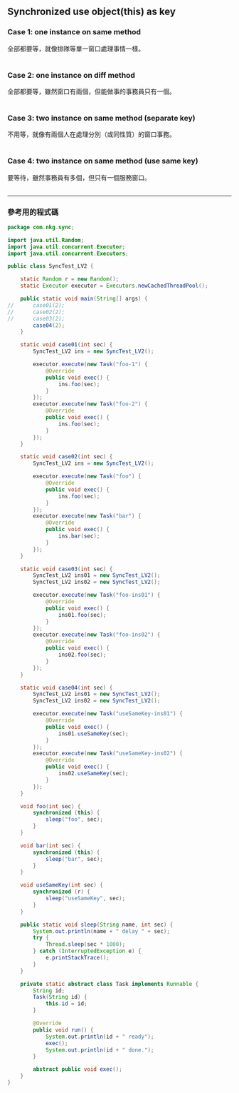 Synchronized use object(this) as key
------------------------------------

### Case 1: one instance on same method

全部都要等，就像排隊等單一窗口處理事情一樣。
<br/><br/>


### Case 2: one instance on diff method

全部都要等，雖然窗口有兩個，但能做事的事務員只有一個。
<br/><br/>


### Case 3: two instance on same method (separate key)

不用等，就像有兩個人在處理分別（或同性質）的窗口事務。
<br/><br/>


### Case 4: two instance on same method (use same key)

要等待，雖然事務員有多個，但只有一個服務窗口。
<br/><br/>


- - - -

### 參考用的程式碼

```java
package com.nkg.sync;

import java.util.Random;
import java.util.concurrent.Executor;
import java.util.concurrent.Executors;

public class SyncTest_LV2 {

	static Random r = new Random();
	static Executor executor = Executors.newCachedThreadPool();

	public static void main(String[] args) {
//		case01(2);
//		case02(2);
//		case03(2);
		case04(2);
	}

	static void case01(int sec) {
		SyncTest_LV2 ins = new SyncTest_LV2();

		executor.execute(new Task("foo-1") {
			@Override
			public void exec() {
				ins.foo(sec);
			}
		});
		executor.execute(new Task("foo-2") {
			@Override
			public void exec() {
				ins.foo(sec);
			}
		});
	}

	static void case02(int sec) {
		SyncTest_LV2 ins = new SyncTest_LV2();

		executor.execute(new Task("foo") {
			@Override
			public void exec() {
				ins.foo(sec);
			}
		});
		executor.execute(new Task("bar") {
			@Override
			public void exec() {
				ins.bar(sec);
			}
		});
	}

	static void case03(int sec) {
		SyncTest_LV2 ins01 = new SyncTest_LV2();
		SyncTest_LV2 ins02 = new SyncTest_LV2();

		executor.execute(new Task("foo-ins01") {
			@Override
			public void exec() {
				ins01.foo(sec);
			}
		});
		executor.execute(new Task("foo-ins02") {
			@Override
			public void exec() {
				ins02.foo(sec);
			}
		});
	}

	static void case04(int sec) {
		SyncTest_LV2 ins01 = new SyncTest_LV2();
		SyncTest_LV2 ins02 = new SyncTest_LV2();

		executor.execute(new Task("useSameKey-ins01") {
			@Override
			public void exec() {
				ins01.useSameKey(sec);
			}
		});
		executor.execute(new Task("useSameKey-ins02") {
			@Override
			public void exec() {
				ins02.useSameKey(sec);
			}
		});
	}

	void foo(int sec) {
		synchronized (this) {
			sleep("foo", sec);
		}
	}

	void bar(int sec) {
		synchronized (this) {
			sleep("bar", sec);
		}
	}

	void useSameKey(int sec) {
		synchronized (r) {
			sleep("useSameKey", sec);
		}
	}

	public static void sleep(String name, int sec) {
		System.out.println(name + " delay " + sec);
		try {
			Thread.sleep(sec * 1000);
		} catch (InterruptedException e) {
			e.printStackTrace();
		}
	}

	private static abstract class Task implements Runnable {
		String id;
		Task(String id) {
			this.id = id;
		}

		@Override
		public void run() {
			System.out.println(id + " ready");
			exec();
			System.out.println(id + " done.");
		}

		abstract public void exec();
	}
}
```
